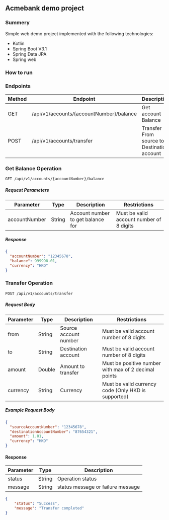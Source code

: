 ## Acmebank demo project

### Summery

Simple web demo project implemented with the following technologies:

- Kotlin
- Spring Boot V3.1
- Spring Data JPA
- Spring web

### How to run

### Endpoints

| Method | Endpoint                                 | Description                                 |
|--------|------------------------------------------|---------------------------------------------|
| GET    | /api/v1/accounts/{accountNumber}/balance | Get account Balance                         |
| POST   | /api/v1/accounts/transfer                | Transfer From source to Destination account |

### Get Balance Operation

```http request
GET /api/v1/accounts/{accountNumber}/balance
```

##### Request Parameters

| Parameter     | Type   | Description                       | Restrictions                             |
|---------------|--------|-----------------------------------|------------------------------------------|
| accountNumber | String | Account number to get balance for | Must be valid account number of 8 digits |

##### Response

```json
{
  "accountNumber": "12345678",
  "balance": 999998.01,
  "currency": "HKD"
}
```

### Transfer Operation

```http request
POST /api/v1/accounts/transfer
```

##### Request Body

| Parameter | Type   | Description           | Restrictions                                         |
|-----------|--------|-----------------------|------------------------------------------------------|
| from      | String | Source account number | Must be valid account number of 8 digits             |
| to        | String | Destination account   | Must be valid account number of 8 digits             |
| amount    | Double | Amount to transfer    | Must be positive number with max of 2 decimal points |
| currency  | String | Currency              | Must be valid currency code (Only HKD is supported)  |

##### Example Request Body
```json
{
  "sourceAccountNumber": "12345678",
  "destinationAccountNumber": "87654321",
  "amount": 1.01,
  "currency": "HKD"
}
```

#### Response
| Parameter | Type   | Description                       |
|-----------|--------|-----------------------------------|
| status    | String | Operation status                  |
| message   | String | status message or failure message |

```json
{
    "status": "Success",
    "message": "Transfer completed"
}
```

